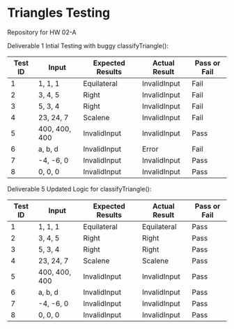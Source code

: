 # Triangles Testing

Repository for HW 02-A

Deliverable 1 Intial Testing with buggy classifyTriangle():


| Test ID | Input         | Expected Results | Actual Result | Pass or Fail |
| ------- | ------------- | ---------------- | ------------- | ------------ |
| 1       | 1, 1, 1       | Equilateral      | InvalidInput  | Fail         |
| 2       | 3, 4, 5       | Right            | InvalidInput  | Fail         |
| 3       | 5, 3, 4       | Right            | InvalidInput  | Fail         |
| 4       | 23, 24, 7     | Scalene          | InvalidInput  | Fail         |
| 5       | 400, 400, 400 | InvalidInput     | InvalidInput  | Pass         |
| 6       | a, b, d       | InvalidInput     | Error         | Fail         |
| 7       | -4, -6, 0     | InvalidInput     | InvalidInput  | Pass         |
| 8       | 0, 0, 0       | InvalidInput     | InvalidInput  | Pass         |



Deliverable 5 Updated Logic for classifyTriangle():


| Test ID | Input         | Expected Results | Actual Result | Pass or Fail |
| ------- | ------------- | ---------------- | ------------- | ------------ |
| 1       | 1, 1, 1       | Equilateral      | Equilateral   | Pass         |
| 2       | 3, 4, 5       | Right            | Right         | Pass         |
| 3       | 5, 3, 4       | Right            | Right         | Pass         |
| 4       | 23, 24, 7     | Scalene          | Scalene       | Pass         |
| 5       | 400, 400, 400 | InvalidInput     | InvalidInput  | Pass         |
| 6       | a, b, d       | InvalidInput     | InvalidInput  | Pass         |
| 7       | -4, -6, 0     | InvalidInput     | InvalidInput  | Pass         |
| 8       | 0, 0, 0       | InvalidInput     | InvalidInput  | Pass         |

